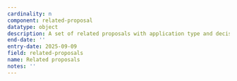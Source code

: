 ```yaml
---
cardinality: n
component: related-proposal
datatype: object
description: A set of related proposals with application type and decision date
end-date: ''
entry-date: 2025-09-09
field: related-proposals
name: Related proposals
notes: ''
---
```

